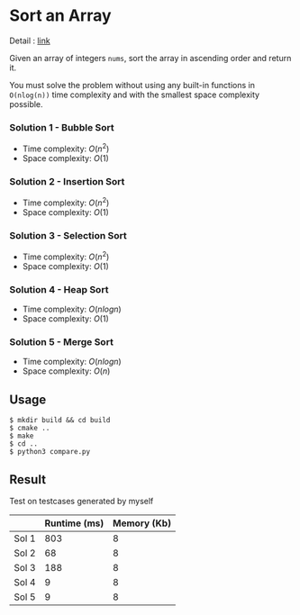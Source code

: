 # Sort an Array
Detail : [link](https://leetcode.com/problems/sort-an-array/)

Given an array of integers `nums`, sort the array in ascending order and return it.

You must solve the problem without using any built-in functions in `O(nlog(n))` time complexity and with the smallest space complexity possible.

### Solution 1 - Bubble Sort
* Time complexity: $O(n^2)$
* Space complexity: $O(1)$

### Solution 2 - Insertion Sort
* Time complexity: $O(n^2)$
* Space complexity: $O(1)$

### Solution 3 - Selection Sort
* Time complexity: $O(n^2)$
* Space complexity: $O(1)$

### Solution 4 - Heap Sort
* Time complexity: $O(nlog n)$
* Space complexity: $O(1)$

### Solution 5 - Merge Sort
* Time complexity: $O(nlog n)$
* Space complexity: $O(n)$


## Usage
```shell
$ mkdir build && cd build
$ cmake ..
$ make
$ cd ..
$ python3 compare.py
```

## Result
Test on testcases generated by myself

|       | Runtime (ms) | Memory (Kb) |
|-------|--------------|-------------|
| Sol 1 | 803          | 8           |
| Sol 2 | 68           | 8           |
| Sol 3 | 188          | 8           |
| Sol 4 | 9            | 8           |
| Sol 5 | 9            | 8           |
